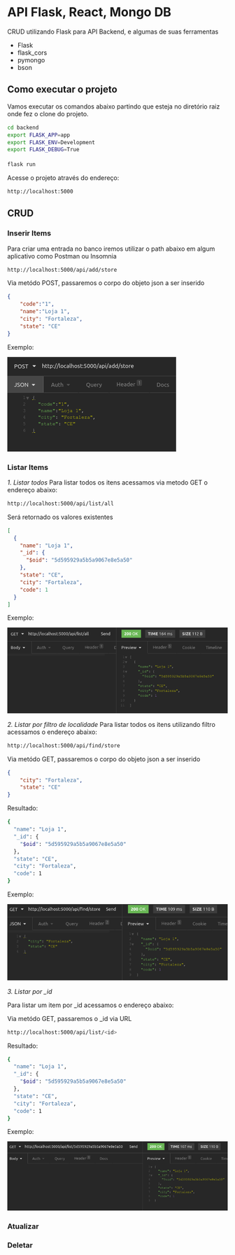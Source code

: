 # API Flask, React, Mongo DB

CRUD utilizando Flask para API Backend, e algumas de suas ferramentas

- Flask
- flask_cors
- pymongo
- bson

## Como executar o projeto

Vamos executar os comandos abaixo partindo que esteja no diretório raiz onde fez o clone do projeto.

```sh
cd backend
export FLASK_APP=app
export FLASK_ENV=Development
export FLASK_DEBUG=True

flask run
```

Acesse o projeto através do endereço:
```sh
http://localhost:5000
```

## CRUD

### Inserir Items

Para criar uma entrada no banco iremos utilizar o path abaixo em algum aplicativo como Postman ou Insomnia

```sh
http://localhost:5000/api/add/store
```

Via metódo POST, passaremos o corpo do objeto json a ser inserido
```json
{
	"code":"1",
	"name":"Loja 1",
	"city": "Fortaleza",
	"state": "CE"
}
```

Exemplo:

![](./images/add-store.png)

### Listar Items

*1. Listar todos*
   Para listar todos os itens acessamos via metodo GET o endereço abaixo:

```sh
http://localhost:5000/api/list/all
```

Será retornado os valores existentes
```json
[
  {
    "name": "Loja 1",
    "_id": {
      "$oid": "5d595929a5b5a9067e8e5a50"
    },
    "state": "CE",
    "city": "Fortaleza",
    "code": 1
  }
]
```

Exemplo:

![](./images/list-all.png)

*2. Listar por filtro de localidade*
  Para listar todos os itens utilizando filtro acessamos o endereço abaixo:

```sh
http://localhost:5000/api/find/store
```

Via metódo GET, passaremos o corpo do objeto json a ser inserido
```json
{
	"city": "Fortaleza",
	"state": "CE"
}
```
Resultado:
```sh
{
  "name": "Loja 1",
  "_id": {
    "$oid": "5d595929a5b5a9067e8e5a50"
  },
  "state": "CE",
  "city": "Fortaleza",
  "code": 1
}
```

Exemplo:

![](./images/find-by-filter.png)

*3. Listar por _id*

Para listar um item por _id acessamos o endereço abaixo:

Via metódo GET, passaremos o _id via URL
```sh
http://localhost:5000/api/list/<id>
```
Resultado:

```sh
{
  "name": "Loja 1",
  "_id": {
    "$oid": "5d595929a5b5a9067e8e5a50"
  },
  "state": "CE",
  "city": "Fortaleza",
  "code": 1
}
```

Exemplo:

![](./images/find-by-id.png)


### Atualizar


### Deletar


